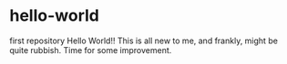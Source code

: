 # hello-world
first repository
Hello World!! This is all new to me, and frankly, might be quite rubbish. 
  Time for some improvement. 
